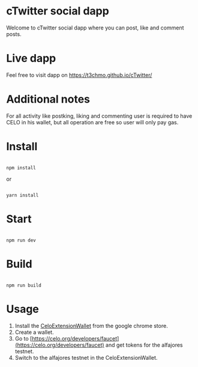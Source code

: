 # cTwitter social dapp
Welcome to cTwitter social dapp where you can post, like and comment posts. 

# Live dapp
Feel free to visit dapp on
https://t3chmo.github.io/cTwitter/

# Additional notes
For all activity like postking, liking and commenting user is required to have CELO in his wallet, but all operation are free so user will only pay gas.


# Install

```

npm install

```

or 

```

yarn install

```

# Start

```

npm run dev

```

# Build

```

npm run build

```
# Usage
1. Install the [CeloExtensionWallet](https://chrome.google.com/webstore/detail/celoextensionwallet/kkilomkmpmkbdnfelcpgckmpcaemjcdh?hl=en) from the google chrome store.
2. Create a wallet.
3. Go to [https://celo.org/developers/faucet](https://celo.org/developers/faucet) and get tokens for the alfajores testnet.
4. Switch to the alfajores testnet in the CeloExtensionWallet.

